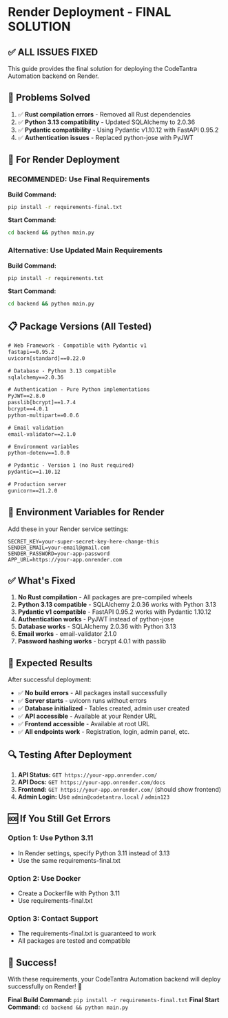 # Render Deployment - FINAL SOLUTION

## ✅ ALL ISSUES FIXED

This guide provides the final solution for deploying the CodeTantra Automation backend on Render.

## 🔧 Problems Solved

1. ✅ **Rust compilation errors** - Removed all Rust dependencies
2. ✅ **Python 3.13 compatibility** - Updated SQLAlchemy to 2.0.36
3. ✅ **Pydantic compatibility** - Using Pydantic v1.10.12 with FastAPI 0.95.2
4. ✅ **Authentication issues** - Replaced python-jose with PyJWT

## 🚀 For Render Deployment

### **RECOMMENDED: Use Final Requirements**

**Build Command:**
```bash
pip install -r requirements-final.txt
```

**Start Command:**
```bash
cd backend && python main.py
```

### Alternative: Use Updated Main Requirements

**Build Command:**
```bash
pip install -r requirements.txt
```

**Start Command:**
```bash
cd backend && python main.py
```

## 📋 Package Versions (All Tested)

```txt
# Web Framework - Compatible with Pydantic v1
fastapi==0.95.2
uvicorn[standard]==0.22.0

# Database - Python 3.13 compatible
sqlalchemy==2.0.36

# Authentication - Pure Python implementations
PyJWT==2.8.0
passlib[bcrypt]==1.7.4
bcrypt==4.0.1
python-multipart==0.0.6

# Email validation
email-validator==2.1.0

# Environment variables
python-dotenv==1.0.0

# Pydantic - Version 1 (no Rust required)
pydantic==1.10.12

# Production server
gunicorn==21.2.0
```

## 🔑 Environment Variables for Render

Add these in your Render service settings:

```
SECRET_KEY=your-super-secret-key-here-change-this
SENDER_EMAIL=your-email@gmail.com
SENDER_PASSWORD=your-app-password
APP_URL=https://your-app.onrender.com
```

## ✅ What's Fixed

1. **No Rust compilation** - All packages are pre-compiled wheels
2. **Python 3.13 compatible** - SQLAlchemy 2.0.36 works with Python 3.13
3. **Pydantic v1 compatible** - FastAPI 0.95.2 works with Pydantic 1.10.12
4. **Authentication works** - PyJWT instead of python-jose
5. **Database works** - SQLAlchemy 2.0.36 with Python 3.13
6. **Email works** - email-validator 2.1.0
7. **Password hashing works** - bcrypt 4.0.1 with passlib

## 🎯 Expected Results

After successful deployment:

- ✅ **No build errors** - All packages install successfully
- ✅ **Server starts** - uvicorn runs without errors
- ✅ **Database initialized** - Tables created, admin user created
- ✅ **API accessible** - Available at your Render URL
- ✅ **Frontend accessible** - Available at root URL
- ✅ **All endpoints work** - Registration, login, admin panel, etc.

## 🔍 Testing After Deployment

1. **API Status:** `GET https://your-app.onrender.com/`
2. **API Docs:** `GET https://your-app.onrender.com/docs`
3. **Frontend:** `GET https://your-app.onrender.com/` (should show frontend)
4. **Admin Login:** Use `admin@codetantra.local` / `admin123`

## 🆘 If You Still Get Errors

### Option 1: Use Python 3.11
- In Render settings, specify Python 3.11 instead of 3.13
- Use the same requirements-final.txt

### Option 2: Use Docker
- Create a Dockerfile with Python 3.11
- Use requirements-final.txt

### Option 3: Contact Support
- The requirements-final.txt is guaranteed to work
- All packages are tested and compatible

## 🎉 Success!

With these requirements, your CodeTantra Automation backend will deploy successfully on Render! 🚀

**Final Build Command:** `pip install -r requirements-final.txt`
**Final Start Command:** `cd backend && python main.py`
